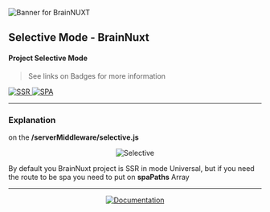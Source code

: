 ![Banner for BrainNUXT](https://github.com/maccali/BrainNUXT/blob/master/.github/banner.png)

## Selective Mode - BrainNuxt

#### Project Selective Mode
> See links on Badges for more information

  <a href="https://alligator.io/vuejs/server-side-rendering-with-nuxtjs/" target="_blank">
    <img alt="SSR" src="https://img.shields.io/badge/Server Side-Rendering-0.svg?style=flat-square&color=007ac0&labelColor=000000">
  </a>
  <a href="https://en.wikipedia.org/wiki/Single-page_application" target="_blank">
    <img alt="SPA" src="https://img.shields.io/badge/Single Page-Application-0.svg?style=flat-square&color=f3c963&labelColor=000000">
  </a>

<hr>

### Explanation

<p>
  on the 
  <b>
  /serverMiddleware/selective.js
  </b>
</p>

<p align="center">
  <img alt="Selective" src="https://github.com/maccali/BrainNUXT/blob/maccali/.github/code/selectiveMode/selective.png">
</p>
<p>By default you BrainNuxt project is SSR in mode Universal, 
but if you need the route to be spa you need to put on <b>spaPaths</b> Array</p>

<hr>
<p align="center">
  <a href="https://github.com/maccali/BrainNUXT/blob/master/.docs/Index.md">
    <img alt="Documentation" src="https://img.shields.io/static/v1?label=GO TO&message=DOCS INDEX&color=7159c1&labelColor=000000&style=flat-square">
  </a>
</p>

